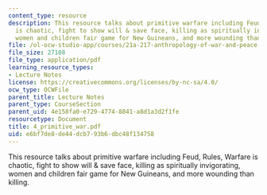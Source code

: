 ```yaml
---
content_type: resource
description: This resource talks about primitive warfare including Feud, Rules, Warfare
  is chaotic, fight to show will & save face, killing as spiritually invigorating,
  women and children fair game for New Guineans, and more wounding than killing.
file: /ol-ocw-studio-app/courses/21a-217-anthropology-of-war-and-peace-fall-2004/e6bf7de8de44dcb793b6dbc48f134758_4_primitive_war.pdf
file_size: 27108
file_type: application/pdf
learning_resource_types:
- Lecture Notes
license: https://creativecommons.org/licenses/by-nc-sa/4.0/
ocw_type: OCWFile
parent_title: Lecture Notes
parent_type: CourseSection
parent_uid: 4e158fa0-e729-4774-8841-a8d1a3d2f1fe
resourcetype: Document
title: 4_primitive_war.pdf
uid: e6bf7de8-de44-dcb7-93b6-dbc48f134758
---
```

This resource talks about primitive warfare including Feud, Rules, Warfare is chaotic, fight to show will & save face, killing as spiritually invigorating, women and children fair game for New Guineans, and more wounding than killing.